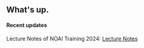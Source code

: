## What's up.

#### Recent updates

Lecture Notes of NOAI Training 2024: [Lecture Notes](./noai-notes-2024)

